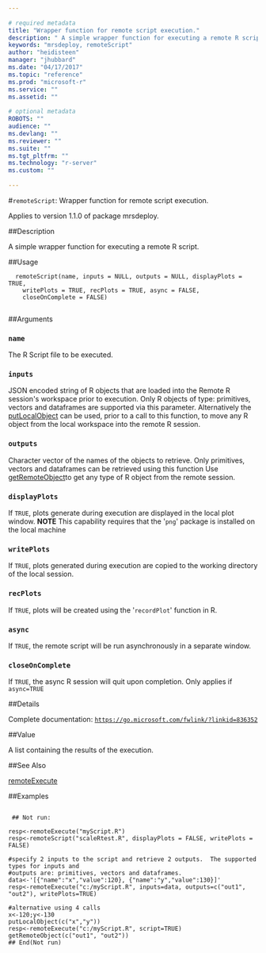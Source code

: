```yaml
--- 
 
# required metadata 
title: "Wrapper function for remote script execution." 
description: " A simple wrapper function for executing a remote R script. " 
keywords: "mrsdeploy, remoteScript" 
author: "heidisteen" 
manager: "jhubbard" 
ms.date: "04/17/2017" 
ms.topic: "reference" 
ms.prod: "microsoft-r" 
ms.service: "" 
ms.assetid: "" 
 
# optional metadata 
ROBOTS: "" 
audience: "" 
ms.devlang: "" 
ms.reviewer: "" 
ms.suite: "" 
ms.tgt_pltfrm: "" 
ms.technology: "r-server" 
ms.custom: "" 
 
--- 
```

 
 
 
 
 #`remoteScript`: Wrapper function for remote script execution.

 Applies to version 1.1.0 of package mrsdeploy.
 
 ##Description
 
A simple wrapper function for executing a remote R script.
 
 
 ##Usage

```   
  remoteScript(name, inputs = NULL, outputs = NULL, displayPlots = TRUE,
    writePlots = TRUE, recPlots = TRUE, async = FALSE,
    closeOnComplete = FALSE)
 
```
 
 ##Arguments

   
  
 ### `name`
 The R Script file to be executed. 
  
  
  
 ### `inputs`
 JSON encoded string of R objects that are loaded into the Remote R session's workspace prior to execution.  Only R objects of type: primitives, vectors and dataframes are supported via this parameter.  Alternatively the [putLocalObject](../../r-reference/mrsdeploy/putlocalobject.md) can be used, prior to a call to this function, to move any R object from the local workspace into the  remote R session. 
  
  
  
 ### `outputs`
 Character vector of the names of the objects to retrieve.  Only primitives, vectors and dataframes can be retrieved using this function  Use [getRemoteObject](../../r-reference/mrsdeploy/getremoteobject.md)to get any type of R object from the remote session. 
  
  
  
 ### `displayPlots`
 If `TRUE`, plots generate during execution are displayed in the local plot window. **NOTE** This capability requires that the '`png`' package is installed on the local machine 
  
  
  
 ### `writePlots`
 If `TRUE`, plots generated during execution are copied to the working directory of the local session. 
  
  
  
 ### `recPlots`
 If `TRUE`, plots will be created using the '`recordPlot`' function in R. 
  
  
  
 ### `async`
 If `TRUE`, the remote script will be run asynchronously in a separate window. 
  
  
  
 ### `closeOnComplete`
 If `TRUE`, the async R session will quit upon completion. Only applies if `async=TRUE` 
  
 
 
 ##Details
 
Complete documentation: [`https://go.microsoft.com/fwlink/?linkid=836352`](https://go.microsoft.com/fwlink/?linkid=836352)

 
 
 ##Value
 
A list containing the results of the execution.
 
 ##See Also
 
[remoteExecute](remoteExecute.md)
   
 ##Examples

 ```
   
  ## Not run:
 
resp<-remoteExecute("myScript.R")
resp<-remoteScript("scaleRtest.R", displayPlots = FALSE, writePlots = FALSE)
 
#specify 2 inputs to the script and retrieve 2 outputs.  The supported types for inputs and 
#outputs are: primitives, vectors and dataframes.
data<-'[{"name":"x","value":120}, {"name":"y","value":130}]'
resp<-remoteExecute("c:/myScript.R", inputs=data, outputs=c("out1", "out2"), writePlots=TRUE)

#alternative using 4 calls
x<-120;y<-130
putLocalObject(c("x","y"))
resp<-remoteExecute("c:/myScript.R", script=TRUE)
getRemoteObject(c("out1", "out2"))
 ## End(Not run) 
  
 
```
 
 
